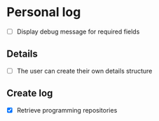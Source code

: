 # Personal log

- [ ] Display debug message for required fields

## Details

- [ ] The user can create their own details structure

## Create log

- [x] Retrieve programming repositories
